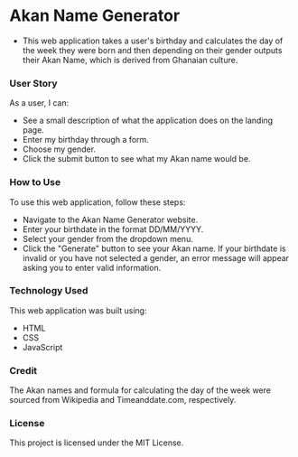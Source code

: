 # Akan Name Generator
* This web application takes a user's birthday and calculates the day of the week they were born and then depending on their gender outputs their Akan Name, which is derived from Ghanaian culture.

### User Story
As a user, I can:
* See a small description of what the application does on the landing page.
* Enter my birthday through a form.
* Choose my gender.
* Click the submit button to see what my Akan name would be.
### How to Use
To use this web application, follow these steps:

* Navigate to the Akan Name Generator website.
* Enter your birthdate in the format DD/MM/YYYY.
* Select your gender from the dropdown menu.
* Click the "Generate" button to see your Akan name.
If your birthdate is invalid or you have not selected a gender, an error message will appear asking you to enter valid information.

### Technology Used
This web application was built using:

* HTML
* CSS
* JavaScript
### Credit
The Akan names and formula for calculating the day of the week were sourced from Wikipedia and Timeanddate.com, respectively.

### License
This project is licensed under the MIT License.